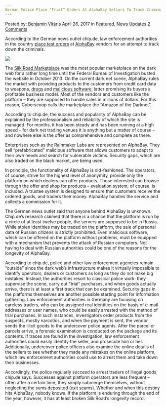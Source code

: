 ```yaml
---
German Police Place “Trial” Orders At AlphaBay Sellers To Track Criminals
---
```

<article class="post-listing post-19397 post type-post status-publish format-standard has-post-thumbnail hentry  tag-alphabay tag-criminals tag-german tag-orders tag-place tag-police tag-sellers tag-track tag-trial">
    <div class="post-inner">
        <span>Posted by: <a href="https://www.deepdotweb.com/author/benjaminvi/" title="">Benjamin Vitáris </a></span>
    <span>April 26, 2017</span>
    <span>in <a href="https://www.deepdotweb.com/category/deepdot-news/" rel="category tag">Featured</a>, <a href="https://www.deepdotweb.com/category/news-updates/" rel="category tag">News Updates</a></span>
    <span><a href="https://www.deepdotweb.com/2017/04/26/german-police-place-trial-orders-alphabay-sellers-track-criminals/#comments">2 Comments</a></span>
    </p>
    <div class="clear"></div>
    <div class="entry">
    <p>According to the German news outlet chip.de, law enforcement authorities in the country <a href="http://www.chip.de/news/Das-Amazon-des-Darknets-Illegaler-Marktplatz-waechst-und-waechst_112339369.html">place test orders</a> at <a href="https://www.deepdotweb.com/tag/alphabay/">AlphaBay</a> vendors for an attempt to track down the criminals.</p>
    <p><img class="wp-image-19402 aligncenter" src="https://www.deepdotweb.com/wp-content/uploads/2017/04/word-image-39.jpeg" srcset="https://www.deepdotweb.com/wp-content/uploads/2017/04/word-image-39.jpeg 620w, https://www.deepdotweb.com/wp-content/uploads/2017/04/word-image-39-300x169.jpeg 300w" sizes="(max-width: 620px) 100vw, 620px"/></p>
    <p>The <a href="https://www.deepdotweb.com/2017/04/04/prosecutors-norway-want-silk-road-vendors-bitcoin/">Silk Road Marketplace</a> was the most popular marketplace on the dark web for a rather long time until the Federal Bureau of Investigation busted the website in October 2013. On the current dark net scene, AlphaBay rules the market with providing products to the customers from credit card data to weapons, <a href="https://www.deepdotweb.com/2017/04/08/slovakian-report-illegal-drug-activity-dark-web-increased-country/">drugs</a> and <a href="https://www.deepdotweb.com/2017/03/14/uk-govt-says-bitcoin-ransomware-banking-malware-top-frauds/">malicious software</a>, latter promising its buyers a profitable business model. Most of the vendors and customers like the platform &#8211; they are supposed to handle sales in millions of dollars. For this reason, Cyberscoop calls the marketplace the &#8220;Amazon of the Darknet&#8221;.</p>
    <p>According to chip.de, the success and popularity of AlphaBay can be explained by the professionalism and reliability of which the site is managed. For months, it has been steady and has been running at a high speed &#8211; for dark net trading venues it is anything but a matter of course &#8211; and nowhere else is the offer as comprehensive and complete as there.</p>
    <p>Enterprises such as the Rainmaker Labs are represented on AlphaBay. They sell “prefabricated” malicious software that allows customers to adapt to their own needs and search for vulnerable victims. Security gaps, which are also traded on the black market, are being used.</p>
    <p>In principle, the functionality of AlphaBay is old-fashioned. The operators, of course, strive for the highest level of anonymity, provide only the platform on which dealers can offer products. Those interested can browse through the offer and shop for products &#8211; evaluation system, of course, is included. A trustee system is designed to ensure that customers receive the ordered goods, and traders their money. AlphaBay handles the service and collects a commission for it.</p>
    <p>The German news outlet said that anyone behind AlphaBay is unknown. Chip.de’s research claimed that there is a chance that the platform is run by a circle of at least twelve people, the servers are supposed to be in Russia. While stolen identities may be traded on the platform, the sale of personal data of Russian citizens is strictly prohibited. Even malicious software, which can be offered on the platform without problems, must be equipped with a mechanism that prevents the attack of Russian computers. Not having to deal with Russian authorities could be one of the reasons for the longevity of AlphaBay.</p>
    <p>According to chip.de, police and other law enforcement agencies remain “outside” since the dark web’s infrastructure makes it virtually impossible to identify operators, dealers or customers as long as they do not make big mistakes. Instead, the authorities resort to classical police work: they supervise the scene, carry out “trial” purchases, and when goods actually arrive, there is at least a first track that can be examined. Security gaps in the platforms themselves are another possible starting point for information gathering. Law enforcement authorities in Germany are focusing on careless traders, who can be assigned real identities on the basis of e-mail addresses or user names, who could be easily arrested with the method of trial purchases. In such instances, investigators order products from the suspects, mostly narcotics, and when the payment is sent, the vendor sends the illicit goods to the undercover police agents. After the parcel or parcels arrive, a forensic examination is conducted on the package and its contents. If traces are found in the investigation, law enforcement authorities could easily identify the seller, and prosecute him or her. Additionally, undercover police officers also examine the online details of the sellers to see whether they made any mistakes on the online platform, which law enforcement authorities could use to arrest them and take down their businesses.</p>
    <p>Accordingly, the police regularly succeed to arrest traders of illegal goods, chip.de says. Successes against platform operators are less frequent &#8211; often after a certain time, they simply submerge themselves, without neglecting the sums deposited (exit scams). Whether and when this destiny hits AlphaBay, nobody knows. If the platform is enduring through the end of the year, however, it has at least broken Silk Road&#8217;s longevity record.</p>
    </div>
    <span style="display:none"><a href="https://www.deepdotweb.com/tag/alphabay/" rel="tag">alphabay</a> <a href="https://www.deepdotweb.com/tag/criminals/" rel="tag">criminals</a> <a href="https://www.deepdotweb.com/tag/german/" rel="tag">german</a> <a href="https://www.deepdotweb.com/tag/orders/" rel="tag">orders</a> <a href="https://www.deepdotweb.com/tag/place/" rel="tag">place</a> <a href="https://www.deepdotweb.com/tag/police/" rel="tag">police</a> <a href="https://www.deepdotweb.com/tag/sellers/" rel="tag">sellers</a> <a href="https://www.deepdotweb.com/tag/track/" rel="tag">track</a> <a href="https://www.deepdotweb.com/tag/trial/" rel="tag">trial</a></span> <span style="display:none" class="updated">2017-04-26</span>
    <div style="display:none" class="vcard author" itemprop="author" itemscope itemtype="http://schema.org/Person"><strong class="fn" itemprop="name"><a href="https://www.deepdotweb.com/author/benjaminvi/" title="Posts by Benjamin Vitáris" rel="author">Benjamin Vitáris</a></strong></div>
    </div>
</article>

